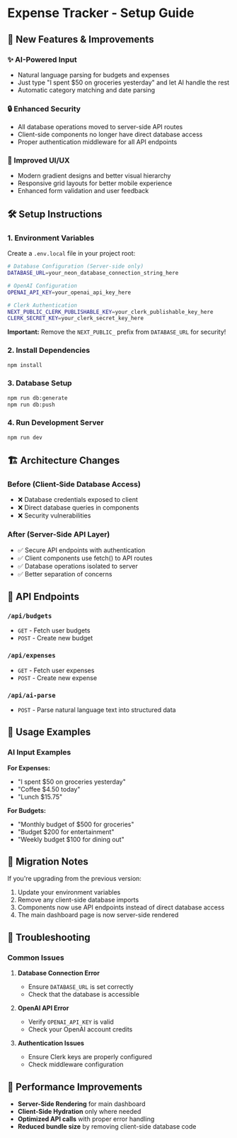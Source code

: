 # Expense Tracker - Setup Guide

## 🚀 New Features & Improvements

### ✨ AI-Powered Input

- Natural language parsing for budgets and expenses
- Just type "I spent $50 on groceries yesterday" and let AI handle the rest
- Automatic category matching and date parsing

### 🔒 Enhanced Security

- All database operations moved to server-side API routes
- Client-side components no longer have direct database access
- Proper authentication middleware for all API endpoints

### 🎨 Improved UI/UX

- Modern gradient designs and better visual hierarchy
- Responsive grid layouts for better mobile experience
- Enhanced form validation and user feedback

## 🛠️ Setup Instructions

### 1. Environment Variables

Create a `.env.local` file in your project root:

```bash
# Database Configuration (Server-side only)
DATABASE_URL=your_neon_database_connection_string_here

# OpenAI Configuration
OPENAI_API_KEY=your_openai_api_key_here

# Clerk Authentication
NEXT_PUBLIC_CLERK_PUBLISHABLE_KEY=your_clerk_publishable_key_here
CLERK_SECRET_KEY=your_clerk_secret_key_here
```

**Important:** Remove the `NEXT_PUBLIC_` prefix from `DATABASE_URL` for security!

### 2. Install Dependencies

```bash
npm install
```

### 3. Database Setup

```bash
npm run db:generate
npm run db:push
```

### 4. Run Development Server

```bash
npm run dev
```

## 🏗️ Architecture Changes

### Before (Client-Side Database Access)

- ❌ Database credentials exposed to client
- ❌ Direct database queries in components
- ❌ Security vulnerabilities

### After (Server-Side API Layer)

- ✅ Secure API endpoints with authentication
- ✅ Client components use fetch() to API routes
- ✅ Database operations isolated to server
- ✅ Better separation of concerns

## 🔌 API Endpoints

### `/api/budgets`

- `GET` - Fetch user budgets
- `POST` - Create new budget

### `/api/expenses`

- `GET` - Fetch user expenses
- `POST` - Create new expense

### `/api/ai-parse`

- `POST` - Parse natural language text into structured data

## 🎯 Usage Examples

### AI Input Examples

**For Expenses:**

- "I spent $50 on groceries yesterday"
- "Coffee $4.50 today"
- "Lunch $15.75"

**For Budgets:**

- "Monthly budget of $500 for groceries"
- "Budget $200 for entertainment"
- "Weekly budget $100 for dining out"

## 🚨 Migration Notes

If you're upgrading from the previous version:

1. Update your environment variables
2. Remove any client-side database imports
3. Components now use API endpoints instead of direct database access
4. The main dashboard page is now server-side rendered

## 🔧 Troubleshooting

### Common Issues

1. **Database Connection Error**

   - Ensure `DATABASE_URL` is set correctly
   - Check that the database is accessible

2. **OpenAI API Error**

   - Verify `OPENAI_API_KEY` is valid
   - Check your OpenAI account credits

3. **Authentication Issues**
   - Ensure Clerk keys are properly configured
   - Check middleware configuration

## 📱 Performance Improvements

- **Server-Side Rendering** for main dashboard
- **Client-Side Hydration** only where needed
- **Optimized API calls** with proper error handling
- **Reduced bundle size** by removing client-side database code
